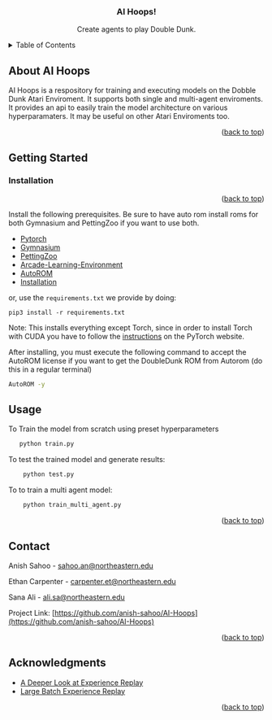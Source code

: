 <a id="readme-top"></a>

<!-- Project Header -->
<br />
<div align="center">

<h3 align="center">AI Hoops!</h3>

  <p align="center">
    Create agents to play Double Dunk.
  </p>
</div>

<!-- TABLE OF CONTENTS -->
<details>
  <summary>Table of Contents</summary>
  <ol>
    <li>
      <a href="#about-ai-hoops">About AI Hoops</a>
    </li>
    <li>
      <a href="#getting-started">Getting Started</a>
      <li><a href="#installation">Installation</a></li>
    </li>
    <li><a href="#usage">Usage</a></li>
    <li><a href="#contact">Contact</a></li>
    <li><a href="#acknowledgments">Acknowledgments</a></li>
  </ol>
</details>

<!-- ABOUT THE PROJECT -->
## About AI Hoops

AI Hoops is a respository for training and executing models on the Dobble Dunk Atari Enviroment. It supports both single and multi-agent enviroments. It provides an api to easily train the model architecture on various hyperparamaters. It may be useful on other Atari Enviroments too.

<p align="right">(<a href="#readme-top">back to top</a>)</p>

<!-- GETTING STARTED -->
## Getting Started

### Installation

<p align="right">(<a href="#readme-top">back to top</a>)</p>

Install the following prerequisites. Be sure to have auto rom install roms for both Gymnasium and PettingZoo if you want to use both.
<ul>
  <li><a href="https://github.com/pytorch/pytorch">Pytorch</a></li>
  <li><a href="https://github.com/Farama-Foundation/Gymnasium">Gymnasium</a></li>
  <li><a href="https://github.com/Farama-Foundation/PettingZoo">PettingZoo</a></li>
  <li><a href="https://github.com/Farama-Foundation/Arcade-Learning-Environment">Arcade-Learning-Environment</a></li>
  <li><a href="https://github.com/Farama-Foundation/AutoROM">AutoROM</a></li>
  <li><a href="#installation">Installation</a></li>
</ul>

or, use the `requirements.txt` we provide by doing:
```
pip3 install -r requirements.txt
```
Note: This installs everything except Torch, since in order to install Torch with CUDA you have to follow the [instructions](https://pytorch.org/get-started/locally/) on the PyTorch website.

After installing, you must execute the following command to accept the AutoROM license if you want to get the DoubleDunk ROM from Autorom (do this in a regular terminal)
```bash
AutoROM -y
```

<!-- USAGE EXAMPLES -->
## Usage

To Train the model from scratch using preset hyperparameters
```sh
   python train.py
   ```

To test the trained model and generate results:
```sh
    python test.py
   ```

To to train a multi agent model:
```sh
    python train_multi_agent.py
   ```

<p align="right">(<a href="#readme-top">back to top</a>)</p>


<!-- CONTACT -->
## Contact

Anish Sahoo - sahoo.an@northeastern.edu

Ethan Carpenter - carpenter.et@northeastern.edu

Sana Ali - ali.sa@northeastern.edu

Project Link: [https://github.com/anish-sahoo/AI-Hoops](https://github.com/anish-sahoo/AI-Hoops)

<p align="right">(<a href="#readme-top">back to top</a>)</p>



<!-- ACKNOWLEDGMENTS -->
## Acknowledgments

* [A Deeper Look at Experience Replay](https://arxiv.org/pdf/1712.01275)
* [Large Batch Experience Replay](https://proceedings.mlr.press/v162/lahire22a/lahire22a.pdf)

<p align="right">(<a href="#readme-top">back to top</a>)</p>
